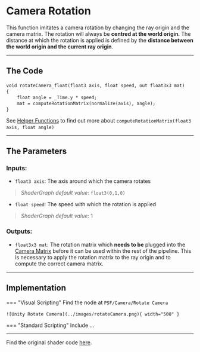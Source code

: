 # Camera Rotation

This function imitates a camera rotation by changing the ray origin and the camera matrix. The rotation will always be __centred at the world origin__. The distance at which the rotation is applied is defined by the __distance between the world origin and the current ray origin__.

---

## The Code

``` hlsl
void rotateCamera_float(float3 axis, float speed, out float3x3 mat)
{
    float angle = _Time.y * speed;
    mat = computeRotationMatrix(normalize(axis), angle);
}
```

See [Helper Functions](../helperFunctions.md) to find out more about ```computeRotationMatrix(float3 axis, float angle)```

---

## The Parameters

### Inputs:
- ```float3 axis```: The axis around which the camera rotates 
> *ShaderGraph default value*: ```float3(0,1,0)```
- ```float speed```: The speed with which the rotation is applied
> *ShaderGraph default value*: 1

### Outputs:
- ```float3x3 mat```: The rotation matrix which __needs to be__ plugged into the [Camera Matrix](cameraMatrix.md) before it can be used within the rest of the pipeline. This is necessary to apply the rotation matrix to the ray origin and to compute the correct camera matrix.

---

## Implementation

=== "Visual Scripting"
    Find the node at `PSF/Camera/Rotate Camera`

    ![Unity Rotate Camera](../images/rotateCamera.png){ width="500" }

=== "Standard Scripting"
    Include ...

---

Find the original shader code [here](unity/cameraMatrix.md).